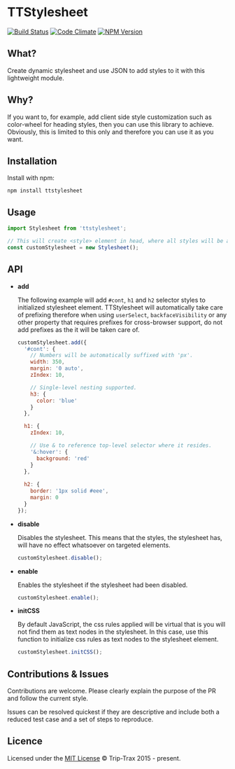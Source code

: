 # TTStylesheet
[![Build Status](https://img.shields.io/travis/Trip-Trax/TTStylesheet.svg?style=flat-square)](https://travis-ci.org/Trip-Trax/TTStylesheet)
[![Code Climate](https://codeclimate.com/github/Trip-Trax/TTStylesheet/badges/gpa.svg)](https://codeclimate.com/github/Trip-Trax/TTStylesheet)
[![NPM Version](https://badge.fury.io/js/ttstylesheet.svg)](https://badge.fury.io/js/ttstylesheet)

## What?
Create dynamic stylesheet and use JSON to add styles to it with this lightweight module.

## Why?
If you want to, for example, add client side style customization such as color-wheel for heading styles, then you can use this library to achieve. Obviously, this is limited to this only and therefore you can use it as you want.

## Installation
Install with npm:
```shell
npm install ttstylesheet
```


## Usage
```javascript
import Stylesheet from 'ttstylesheet';

// This will create <style> element in head, where all styles will be added.
const customStylesheet = new Stylesheet();
```

## API
- **add**

    The following example will add `#cont`, `h1` and `h2` selector styles to initialized stylesheet element.
    TTStylesheet will automatically take care of prefixing therefore when using `userSelect`, `backfaceVisibility` or any other property that requires prefixes for cross-browser support, do not add prefixes as the it will be taken care of.

    ```javascript
    customStylesheet.add({
      '#cont': {
        // Numbers will be automatically suffixed with 'px'.
        width: 350,
        margin: '0 auto',
        zIndex: 10,

        // Single-level nesting supported.
        h3: {
          color: 'blue'
        }
      },

      h1: {
        zIndex: 10,

        // Use & to reference top-level selector where it resides.
        '&:hover': {
          background: 'red'
        }
      },
      
      h2: {
        border: '1px solid #eee',
        margin: 0
      }
    });
    ```

- **disable**

    Disables the stylesheet. This means that the styles, the stylesheet has, will have no effect whatsoever on targeted elements.

    ```javascript
    customStylesheet.disable();
    ```

- **enable**

    Enables the stylesheet if the stylesheet had been disabled.

    ```javascript
    customStylesheet.enable();
    ```

- **initCSS**

    By default JavaScript, the css rules applied will be virtual that is you will not find them as text nodes in the stylesheet.
    In this case, use this function to initialize css rules as text nodes to the stylesheet element.

    ```javascript
    customStylesheet.initCSS();
    ```

## Contributions & Issues
Contributions are welcome. Please clearly explain the purpose of the PR and follow the current style.

Issues can be resolved quickest if they are descriptive and include both a reduced test case and a set of steps to reproduce.

## Licence
Licensed under the [MIT License](LICENSE) © Trip-Trax 2015 - present.
